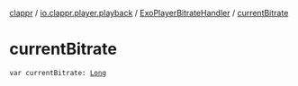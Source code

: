 [clappr](../../index.md) / [io.clappr.player.playback](../index.md) / [ExoPlayerBitrateHandler](index.md) / [currentBitrate](./current-bitrate.md)

# currentBitrate

`var currentBitrate: `[`Long`](https://kotlinlang.org/api/latest/jvm/stdlib/kotlin/-long/index.html)